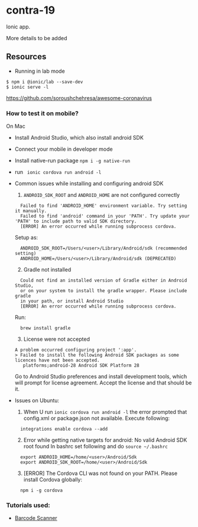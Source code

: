 # contra-19

Ionic app.

More details to be added

## Resources

- Running in lab mode

```
$ npm i @ionic/lab --save-dev
$ ionic serve -l
```
https://github.com/soroushchehresa/awesome-coronavirus


### How to test it on mobile?

On Mac

- Install Android Studio, which also install android SDK
- Connect your mobile in developer mode
- Install native-run package `npm i -g native-run`
- run ` ionic cordova run android -l`
- Common issues while installing and configuring android SDK
  1. `ANDROID_SDK_ROOT` and `ANDROID_HOME` are not configured correctly

  ```
    Failed to find 'ANDROID_HOME' environment variable. Try setting it manually.
    Failed to find 'android' command in your 'PATH'. Try update your 'PATH' to include path to valid SDK directory.
    [ERROR] An error occurred while running subprocess cordova.
  ```
  Setup as:

  ```
    ANDROID_SDK_ROOT=/Users/<user>/Library/Android/sdk (recommended setting)
    ANDROID_HOME=/Users/<user>/Library/Android/sdk (DEPRECATED)
  ```

  2. Gradle not installed

  ```
    Could not find an installed version of Gradle either in Android Studio,
    or on your system to install the gradle wrapper. Please include gradle
    in your path, or install Android Studio
    [ERROR] An error occurred while running subprocess cordova.
  ```

  Run:

  ```
    brew install gradle
  ```

  3. License were not accepted

  ```
  A problem occurred configuring project ':app'.
  > Failed to install the following Android SDK packages as some licences have not been accepted.
     platforms;android-28 Android SDK Platform 28
  ```

  Go to Android Studio preferences and install development tools, which will prompt for license agreement. Accept the license and that should be it.

- Issues on Ubuntu:

  1. When U run `ionic cordova run android -l` the error prompted that config.xml or package.json not available. Execute following:
  ```
    integrations enable cordova --add
  ```
  2. Error while getting native targets for android: No valid Android SDK root found
  In bashrc set following and do `source ~/.bashrc`
  ```
    export ANDROID_HOME=/home/<user>/Android/Sdk
    export ANDROID_SDK_ROOT=/home/<user>/Android/Sdk
  ```
  3. [ERROR] The Cordova CLI was not found on your PATH. Please install Cordova globally:
  ```
    npm i -g cordova
  ```

### Tutorials used:

- [Barcode Scanner](https://www.freakyjolly.com/ionic-barcode-qr-code-scanner-generator-tutorial/)

